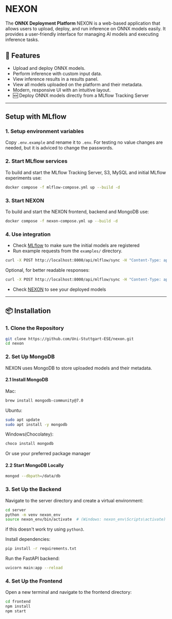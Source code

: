 
# NEXON

The **ONNX Deployment Platform** NEXON is a web-based application that allows users to upload, deploy, and run inference on ONNX models easily. It provides a user-friendly interface for managing AI models and executing inference tasks.

## 🚀 Features
- Upload and deploy ONNX models.
- Perform inference with custom input data.
- View inference results in a results panel.
- View all models uploaded on the platform and their metadata.
- Modern, responsive UI with an intuitive layout.
- 🆕 Deploy ONNX models directly from a MLflow Tracking Server

---

## Setup with MLflow

### 1. Setup environment variables
Copy `.env.example` and rename it to `.env`. For testing no value changes are needed, but it is adviced to change the passwords.

### 2. Start MLflow services
To build and start the MLflow Tracking Server, S3, MySQL and initial MLflow experiments use:
```bash
docker compose -f mlflow-compose.yml up --build -d
```

### 3. Start NEXON
To build and start the NEXON frontend, backend and MongoDB use:
```bash
docker compose -f nexon-compose.yml up --build -d
```

### 4. Use integration
- Check [MLflow](http://localhost:5000/#/models) to make sure the initial models are registered
- Run example requests from the `examples/` directory. 

```bash
curl -X POST http://localhost:8000/api/mlflow/sync -H "Content-Type: application/json" -d @examples/test_step_1.json
```
Optional, for better readable responses:
```bash
curl -X POST http://localhost:8000/api/mlflow/sync -H "Content-Type: application/json" -d @examples/test_step_1.json | python -m json.tool
```

- Check [NEXON](http://localhost:3000/overview) to see your deployed models 

---

## 📦 Installation

### **1. Clone the Repository**
```bash
git clone https://github.com/Uni-Stuttgart-ESE/nexon.git
cd nexon
```

### **2. Set Up MongoDB**
NEXON uses MongoDB to store uploaded models and their metadata.
#### 2.1 Install MongoDB
Mac: 
```bash
brew install mongodb-community@7.0
```
Ubuntu: 
```bash
sudo apt update
sudo apt install -y mongodb
```
Windows(Chocolatey): 
```bash
choco install mongodb
```
Or use your preferred package manager
#### 2.2 Start MongoDB Locally
```bash
mongod --dbpath=/data/db
```

### **3. Set Up the Backend**
Navigate to the server directory and create a virtual environment:
```bash
cd server
python -m venv nexon_env 
source nexon_env/bin/activate  # (Windows: nexon_env\Scripts\activate)
```
if this doesn't work try using ```python3```.

Install dependencies: 
```bash
pip install -r requirements.txt
```
Run the FastAPI backend:
```bash
uvicorn main:app --reload
```
### **4. Set Up the Frontend**
Open a new terminal and navigate to the frontend directory:
```bash
cd frontend
npm install
npm start
```

